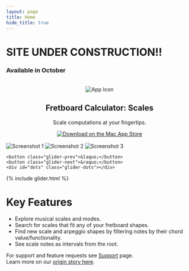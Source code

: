 ```yaml
---
layout: page
title: Home
hide_title: true
---
```


# SITE UNDER CONSTRUCTION!!
### Available in October


<section id="hero" style="text-align:center; padding:1rem;">
  <img src="{{ '/assets/images/Icon_full_medium_size.png' | relative_url }}" alt="App Icon" class="half-screen-img" >
  <h1>Fretboard Calculator: Scales</h1>
  <p>Scale computations at your fingertips.</p>

<a href="https://apps.apple.com/app/idYOUR_APP_ID">
  <img src="{{ '/assets/images/Download_on_Mac_App_Store/Black_lockup/SVG/Download_on_the_Mac_App_Store_Badge_US-UK_RGB_blk_092917.svg' | relative_url }}"
       alt="Download on the Mac App Store">
</a>


</section>



<section id="screenshots" style="padding:0;">
  <div class="glider-contain">
    <div class="glider">
      <img src="{{ '/assets/images/screenshot1.png' | relative_url }}" alt="Screenshot 1">
      <img src="{{ '/assets/images/screenshot2.png' | relative_url }}" alt="Screenshot 2">
      <img src="{{ '/assets/images/screenshot3.png' | relative_url }}" alt="Screenshot 3">
      <!-- Add more screenshots as needed -->
    </div>

    <button class="glider-prev">&laquo;</button>
    <button class="glider-next">&raquo;</button>
    <div id="dots" class="glider-dots"></div>
  </div>
</section>


{% include glider.html %}


# Key Features
- Explore musical scales and modes.
- Search for scales that fit any of your fretboard shapes.
- Find new scale and arpeggio shapes by filtering notes by their chord value/functionality.
- See scale notes as intervals from the root.


For support and feature requests see [Support](/portfolio/support) page.
<br>
Learn more on our [origin story here](/portfolio/about).

